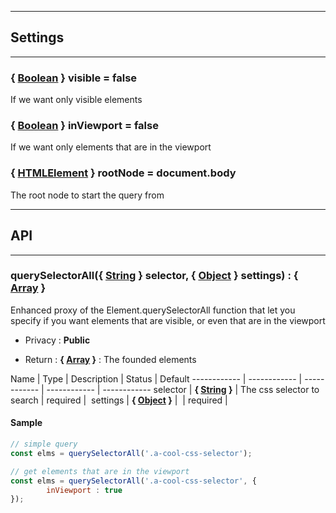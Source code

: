 
-----------------------------
## Settings
-----------------------------

### { <a class="link" href="https://developer.mozilla.org/fr/docs/Web/JavaScript/Reference/Objets_globaux/Boolean" target="_blank" title="Boolean">Boolean</a> } visible = false
If we want only visible elements

### { <a class="link" href="https://developer.mozilla.org/fr/docs/Web/JavaScript/Reference/Objets_globaux/Boolean" target="_blank" title="Boolean">Boolean</a> } inViewport = false
If we want only elements that are in the viewport

### { <a class="link" href="https://developer.mozilla.org/fr/docs/Web/API/HTMLElement" target="_blank" title="HTMLElement">HTMLElement</a> } rootNode = document.body
The root node to start the query from


-----------------------------
## API
-----------------------------

### querySelectorAll({ <a class="link" href="https://developer.mozilla.org/fr/docs/Web/JavaScript/Reference/Objets_globaux/String" target="_blank" title="String">String</a> } selector, { <a class="link" href="https://developer.mozilla.org/fr/docs/Web/JavaScript/Reference/Objets_globaux/Object" target="_blank" title="Object">Object</a> } settings) : { <a class="link" href="https://developer.mozilla.org/fr/docs/Web/JavaScript/Reference/Objets_globaux/Array" target="_blank" title="Array">Array</a> }<HTMLElement>
Enhanced proxy of the Element.querySelectorAll function that let you specify
if you want elements that are visible, or even that are in the viewport

- Privacy : **Public**

- Return : **{ <a class="link" href="https://developer.mozilla.org/fr/docs/Web/JavaScript/Reference/Objets_globaux/Array" target="_blank" title="Array">Array</a> }<HTMLElement>** : The founded elements

Name | Type | Description | Status | Default
------------ | ------------ | ------------ | ------------ | ------------
selector | **{ <a class="link" href="https://developer.mozilla.org/fr/docs/Web/JavaScript/Reference/Objets_globaux/String" target="_blank" title="String">String</a> }** | The css selector to search | required | 
settings | **{ <a class="link" href="https://developer.mozilla.org/fr/docs/Web/JavaScript/Reference/Objets_globaux/Object" target="_blank" title="Object">Object</a> }** |  | required | 


#### Sample
```js
// simple query
const elms = querySelectorAll('.a-cool-css-selector');

// get elements that are in the viewport
const elms = querySelectorAll('.a-cool-css-selector', {
		inViewport : true
});

```


